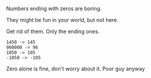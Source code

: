 Numbers ending with zeros are boring.

They might be fun in your world, but not here.

Get rid of them. Only the ending ones.
```
1450 -> 145
960000 -> 96
1050 -> 105
-1050 -> -105
```
Zero alone is fine, don't worry about it. Poor guy anyway